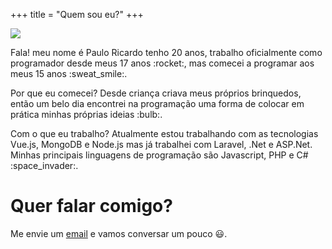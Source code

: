 +++
    title = "Quem sou eu?"
+++

<img 
    src="https://avatars2.githubusercontent.com/u/20542050?s=400&u=dd2cda94b9fd4c62cb15be6d7dc4e33d211bee33&v=4" 
    class="profile image"
/>

<p>
    Fala! meu nome é Paulo Ricardo tenho 20 anos, trabalho oficialmente como programador desde 
    meus 17 anos :rocket:, mas comecei a programar aos meus 15 anos :sweat_smile:.
</p>

<p>
    Por que eu comecei? Desde criança criava meus próprios brinquedos, então um belo dia 
    encontrei na programação uma forma de colocar em prática minhas próprias ideias :bulb:.
</p>

<p>
    Com o que eu trabalho? Atualmente estou trabalhando com as tecnologias Vue.js, MongoDB 
    e Node.js mas já trabalhei com Laravel, .Net e ASP.Net. Minhas principais linguagens de 
    programação são Javascript, PHP e C# :space_invader:.

# Quer falar comigo?
Me envie um <a href="mailto:pauloricardodsn@gmail.com">email</a> e vamos conversar um pouco :smiley:.